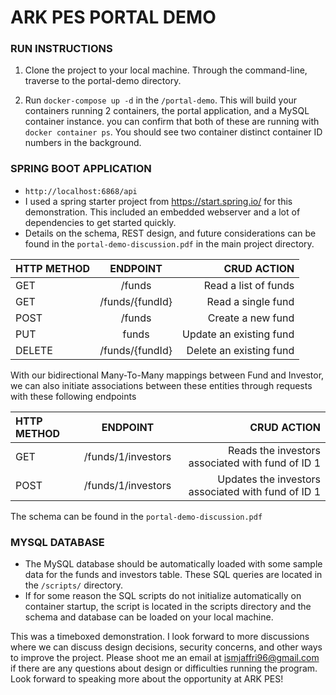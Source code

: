 # ARK PES PORTAL DEMO

### RUN INSTRUCTIONS

1. Clone the project to your local machine. Through the command-line, traverse to the portal-demo directory.

2. Run ```docker-compose up -d``` in the ```/portal-demo```. This will build your containers running 2 containers, the portal application, and a MySQL container instance. you can confirm that both of these are running with ```docker container ps```. You should see two container distinct container ID numbers in the background.

### SPRING BOOT APPLICATION
- ```http://localhost:6868/api```
- I used a spring starter project from https://start.spring.io/ for this demonstration. This included an embedded webserver and a lot of dependencies to get started quickly.
- Details on the schema, REST design, and future considerations can be found in the ```portal-demo-discussion.pdf``` in the main project directory.

| HTTP METHOD      | ENDPOINT | CRUD ACTION      |
| :--------        |    :----:   |          ---: |
| GET      | /funds       | Read a list of funds   |
| GET   | /funds/{fundId}        | Read a single fund      |
| POST   | /funds        | Create a new fund      |
| PUT   | funds        | Update an existing fund      |
| DELETE   | /funds/{fundId}        | Delete an existing fund      |

With our bidirectional Many-To-Many mappings between Fund and Investor, we can also initiate associations between these entities through requests with these following endpoints

| HTTP METHOD      | ENDPOINT | CRUD ACTION      |
| :--------        |    :----:   |          ---: |
| GET      | /funds/1/investors      | Reads the investors associated with fund of ID 1|
| POST      | /funds/1/investors      | Updates the investors associated with fund of ID 1|

The schema can be found in the ```portal-demo-discussion.pdf```



### MYSQL DATABASE
- The MySQL database should be automatically loaded with some sample data for the funds and investors table. These SQL queries are located in the ```/scripts/``` directory.
- If for some reason the SQL scripts do not initialize automatically on container startup, the script is located in the scripts directory and the schema and database can be loaded on your local machine.

This was a timeboxed demonstration. I look forward to more discussions where we can discuss design decisions, security concerns, and other ways to improve the project. Please shoot me an email at ismjaffri96@gmail.com if there are any questions about design or difficulties running the program. Look forward to speaking more about the opportunity at ARK PES!

